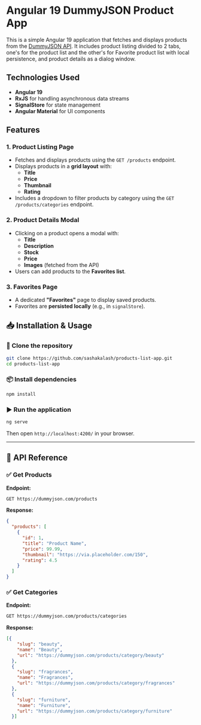 # Angular 19 DummyJSON Product App

This is a simple Angular 19 application that fetches and displays products from the [DummyJSON API](https://dummyjson.com/). It includes product listing divided to 2 tabs, one's for the product list and the other's for Favorite product list with local persistence, and product details as a dialog window.

## Technologies Used

- **Angular 19**
- **RxJS** for handling asynchronous data streams
- **SignalStore** for state management
- **Angular Material** for UI components

## Features

### 1. Product Listing Page
- Fetches and displays products using the `GET /products` endpoint.
- Displays products in a **grid layout** with:
  - **Title**
  - **Price**
  - **Thumbnail**
  - **Rating**
- Includes a dropdown to filter products by category using the `GET /products/categories` endpoint.

### 2. Product Details Modal
- Clicking on a product opens a modal with:
  - **Title**
  - **Description**
  - **Stock**
  - **Price**
  - **Images** (fetched from the API)
- Users can add products to the **Favorites list**.

### 3. Favorites Page
- A dedicated **"Favorites"** page to display saved products.
- Favorites are **persisted locally** (e.g., in `signalStore`).

## 📥 Installation & Usage

### 🔄 Clone the repository
```sh
git clone https://github.com/sashakalash/products-list-app.git
cd products-list-app
```

### 📦 Install dependencies
```sh
npm install
```

### ▶️ Run the application
```sh
ng serve
```
Then open `http://localhost:4200/` in your browser.

---

## 📡 API Reference

### ✅ Get Products
**Endpoint:**  
```sh
GET https://dummyjson.com/products
```
**Response:**
```json
{
  "products": [
    {
      "id": 1,
      "title": "Product Name",
      "price": 99.99,
      "thumbnail": "https://via.placeholder.com/150",
      "rating": 4.5
    }
  ]
}
```

### ✅ Get Categories
**Endpoint:**  
```sh
GET https://dummyjson.com/products/categories
```
**Response:**
```json
[{
    "slug": "beauty",
    "name": "Beauty",
    "url": "https://dummyjson.com/products/category/beauty"
  },
  {
    "slug": "fragrances",
    "name": "Fragrances",
    "url": "https://dummyjson.com/products/category/fragrances"
  },
  {
    "slug": "furniture",
    "name": "Furniture",
    "url": "https://dummyjson.com/products/category/furniture"
  }]
  ```
